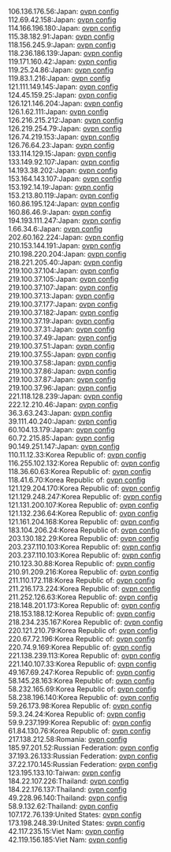 106.136.176.56:Japan: [ovpn config](vpn/106_136_176_56.ovpn)  
112.69.42.158:Japan: [ovpn config](vpn/112_69_42_158.ovpn)  
114.166.196.180:Japan: [ovpn config](vpn/114_166_196_180.ovpn)  
115.38.182.91:Japan: [ovpn config](vpn/115_38_182_91.ovpn)  
118.156.245.9:Japan: [ovpn config](vpn/118_156_245_9.ovpn)  
118.236.186.139:Japan: [ovpn config](vpn/118_236_186_139.ovpn)  
119.171.160.42:Japan: [ovpn config](vpn/119_171_160_42.ovpn)  
119.25.24.86:Japan: [ovpn config](vpn/119_25_24_86.ovpn)  
119.83.1.216:Japan: [ovpn config](vpn/119_83_1_216.ovpn)  
121.111.149.145:Japan: [ovpn config](vpn/121_111_149_145.ovpn)  
124.45.159.25:Japan: [ovpn config](vpn/124_45_159_25.ovpn)  
126.121.146.204:Japan: [ovpn config](vpn/126_121_146_204.ovpn)  
126.1.62.111:Japan: [ovpn config](vpn/126_1_62_111.ovpn)  
126.216.215.212:Japan: [ovpn config](vpn/126_216_215_212.ovpn)  
126.219.254.79:Japan: [ovpn config](vpn/126_219_254_79.ovpn)  
126.74.219.153:Japan: [ovpn config](vpn/126_74_219_153.ovpn)  
126.76.64.23:Japan: [ovpn config](vpn/126_76_64_23.ovpn)  
133.114.129.15:Japan: [ovpn config](vpn/133_114_129_15.ovpn)  
133.149.92.107:Japan: [ovpn config](vpn/133_149_92_107.ovpn)  
14.193.38.202:Japan: [ovpn config](vpn/14_193_38_202.ovpn)  
153.164.143.107:Japan: [ovpn config](vpn/153_164_143_107.ovpn)  
153.192.14.19:Japan: [ovpn config](vpn/153_192_14_19.ovpn)  
153.213.80.119:Japan: [ovpn config](vpn/153_213_80_119.ovpn)  
160.86.195.124:Japan: [ovpn config](vpn/160_86_195_124.ovpn)  
160.86.46.9:Japan: [ovpn config](vpn/160_86_46_9.ovpn)  
194.193.111.247:Japan: [ovpn config](vpn/194_193_111_247.ovpn)  
1.66.34.6:Japan: [ovpn config](vpn/1_66_34_6.ovpn)  
202.60.162.224:Japan: [ovpn config](vpn/202_60_162_224.ovpn)  
210.153.144.191:Japan: [ovpn config](vpn/210_153_144_191.ovpn)  
210.198.220.204:Japan: [ovpn config](vpn/210_198_220_204.ovpn)  
218.221.205.40:Japan: [ovpn config](vpn/218_221_205_40.ovpn)  
219.100.37.104:Japan: [ovpn config](vpn/219_100_37_104.ovpn)  
219.100.37.105:Japan: [ovpn config](vpn/219_100_37_105.ovpn)  
219.100.37.107:Japan: [ovpn config](vpn/219_100_37_107.ovpn)  
219.100.37.13:Japan: [ovpn config](vpn/219_100_37_13.ovpn)  
219.100.37.177:Japan: [ovpn config](vpn/219_100_37_177.ovpn)  
219.100.37.182:Japan: [ovpn config](vpn/219_100_37_182.ovpn)  
219.100.37.19:Japan: [ovpn config](vpn/219_100_37_19.ovpn)  
219.100.37.31:Japan: [ovpn config](vpn/219_100_37_31.ovpn)  
219.100.37.49:Japan: [ovpn config](vpn/219_100_37_49.ovpn)  
219.100.37.51:Japan: [ovpn config](vpn/219_100_37_51.ovpn)  
219.100.37.55:Japan: [ovpn config](vpn/219_100_37_55.ovpn)  
219.100.37.58:Japan: [ovpn config](vpn/219_100_37_58.ovpn)  
219.100.37.86:Japan: [ovpn config](vpn/219_100_37_86.ovpn)  
219.100.37.87:Japan: [ovpn config](vpn/219_100_37_87.ovpn)  
219.100.37.96:Japan: [ovpn config](vpn/219_100_37_96.ovpn)  
221.118.128.239:Japan: [ovpn config](vpn/221_118_128_239.ovpn)  
222.12.210.46:Japan: [ovpn config](vpn/222_12_210_46.ovpn)  
36.3.63.243:Japan: [ovpn config](vpn/36_3_63_243.ovpn)  
39.111.40.240:Japan: [ovpn config](vpn/39_111_40_240.ovpn)  
60.104.13.179:Japan: [ovpn config](vpn/60_104_13_179.ovpn)  
60.72.215.85:Japan: [ovpn config](vpn/60_72_215_85.ovpn)  
90.149.251.147:Japan: [ovpn config](vpn/90_149_251_147.ovpn)  
110.11.12.33:Korea Republic of: [ovpn config](vpn/110_11_12_33.ovpn)  
116.255.102.132:Korea Republic of: [ovpn config](vpn/116_255_102_132.ovpn)  
118.36.60.63:Korea Republic of: [ovpn config](vpn/118_36_60_63.ovpn)  
118.41.6.70:Korea Republic of: [ovpn config](vpn/118_41_6_70.ovpn)  
121.129.204.170:Korea Republic of: [ovpn config](vpn/121_129_204_170.ovpn)  
121.129.248.247:Korea Republic of: [ovpn config](vpn/121_129_248_247.ovpn)  
121.131.200.107:Korea Republic of: [ovpn config](vpn/121_131_200_107.ovpn)  
121.132.236.64:Korea Republic of: [ovpn config](vpn/121_132_236_64.ovpn)  
121.161.204.168:Korea Republic of: [ovpn config](vpn/121_161_204_168.ovpn)  
183.104.206.24:Korea Republic of: [ovpn config](vpn/183_104_206_24.ovpn)  
203.130.182.29:Korea Republic of: [ovpn config](vpn/203_130_182_29.ovpn)  
203.237.110.103:Korea Republic of: [ovpn config](vpn/203_237_110_103.ovpn)  
203.237.110.103:Korea Republic of: [ovpn config](vpn/203_237_110_103.ovpn)  
210.123.30.88:Korea Republic of: [ovpn config](vpn/210_123_30_88.ovpn)  
210.91.209.216:Korea Republic of: [ovpn config](vpn/210_91_209_216.ovpn)  
211.110.172.118:Korea Republic of: [ovpn config](vpn/211_110_172_118.ovpn)  
211.216.173.224:Korea Republic of: [ovpn config](vpn/211_216_173_224.ovpn)  
211.252.126.63:Korea Republic of: [ovpn config](vpn/211_252_126_63.ovpn)  
218.148.201.173:Korea Republic of: [ovpn config](vpn/218_148_201_173.ovpn)  
218.153.188.12:Korea Republic of: [ovpn config](vpn/218_153_188_12.ovpn)  
218.234.235.167:Korea Republic of: [ovpn config](vpn/218_234_235_167.ovpn)  
220.121.210.79:Korea Republic of: [ovpn config](vpn/220_121_210_79.ovpn)  
220.67.72.196:Korea Republic of: [ovpn config](vpn/220_67_72_196.ovpn)  
220.74.9.169:Korea Republic of: [ovpn config](vpn/220_74_9_169.ovpn)  
221.138.239.113:Korea Republic of: [ovpn config](vpn/221_138_239_113.ovpn)  
221.140.107.33:Korea Republic of: [ovpn config](vpn/221_140_107_33.ovpn)  
49.167.69.247:Korea Republic of: [ovpn config](vpn/49_167_69_247.ovpn)  
58.145.28.163:Korea Republic of: [ovpn config](vpn/58_145_28_163.ovpn)  
58.232.165.69:Korea Republic of: [ovpn config](vpn/58_232_165_69.ovpn)  
58.238.196.140:Korea Republic of: [ovpn config](vpn/58_238_196_140.ovpn)  
59.26.173.98:Korea Republic of: [ovpn config](vpn/59_26_173_98.ovpn)  
59.3.24.24:Korea Republic of: [ovpn config](vpn/59_3_24_24.ovpn)  
59.9.237.199:Korea Republic of: [ovpn config](vpn/59_9_237_199.ovpn)  
61.84.130.76:Korea Republic of: [ovpn config](vpn/61_84_130_76.ovpn)  
217.138.212.58:Romania: [ovpn config](vpn/217_138_212_58.ovpn)  
185.97.201.52:Russian Federation: [ovpn config](vpn/185_97_201_52.ovpn)  
37.193.26.133:Russian Federation: [ovpn config](vpn/37_193_26_133.ovpn)  
37.22.170.145:Russian Federation: [ovpn config](vpn/37_22_170_145.ovpn)  
123.195.133.10:Taiwan: [ovpn config](vpn/123_195_133_10.ovpn)  
184.22.107.226:Thailand: [ovpn config](vpn/184_22_107_226.ovpn)  
184.22.176.137:Thailand: [ovpn config](vpn/184_22_176_137.ovpn)  
49.228.96.140:Thailand: [ovpn config](vpn/49_228_96_140.ovpn)  
58.9.132.62:Thailand: [ovpn config](vpn/58_9_132_62.ovpn)  
107.172.76.139:United States: [ovpn config](vpn/107_172_76_139.ovpn)  
173.198.248.39:United States: [ovpn config](vpn/173_198_248_39.ovpn)  
42.117.235.15:Viet Nam: [ovpn config](vpn/42_117_235_15.ovpn)  
42.119.156.185:Viet Nam: [ovpn config](vpn/42_119_156_185.ovpn)  
